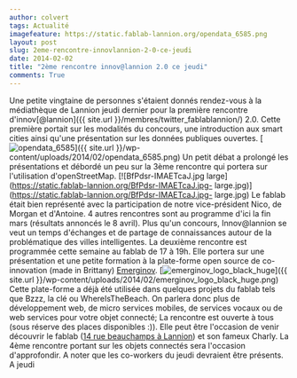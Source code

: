 ```yaml
---
author: colvert
tags: Actualité
imagefeature: https://static.fablab-lannion.org/opendata_6585.png
layout: post
slug: 2eme-rencontre-innovlannion-2-0-ce-jeudi
date: 2014-02-02
title: "2ème rencontre innov@lannion 2.0 ce jeudi"
comments: True
---
```

Une petite vingtaine de personnes s'étaient donnés rendez-vous à la
médiathèque de Lannion jeudi dernier pour la première rencontre
d'innov[@lannion]({{ site.url }}/membres/twitter_fablablannion/)
2.0. Cette première portait sur les modalités du concours, une introduction
aux smart cities ainsi qu'une présentation sur les données publiques ouvertes.
[![opendata_6585](https://static.fablab-lannion.org/opendata_6585-1024x596.png)]({{ site.url }}/wp-content/uploads/2014/02/opendata_6585.png) Un petit débat a
prolongé les présentations et débordé un peu sur la 3ème rencontre qui portera
sur l'utilisation d'openStreetMap. [![BfPdsr-IMAETcaJ.jpg
large](https://static.fablab-lannion.org/BfPdsr-IMAETcaJ.jpg-
large.jpg)](https://static.fablab-lannion.org/BfPdsr-IMAETcaJ.jpg-
large.jpg) Le fablab était bien représenté avec la participation de notre
vice-président Nico, de Morgan et d'Antoine. 4 autres rencontres sont au
programme d'ici la fin mars (résultats annoncés le 8 avril). Plus qu'un
concours, Innov@lannion se veut un temps d'échanges et de partage de
connaissances autour de la problématique des villes intelligentes. La deuxième
rencontre est programmée cette semaine au fablab de 17 à 19h. Elle portera sur
une présentation et une petite formation à la plate-forme open source de co-
innovation (made in Brittany) [Emerginov](https://emerginov.ow2.org).
[![emerginov_logo_black_huge](https://static.fablab-lannion.org/emerginov_logo_black_huge-1024x1024.png)]({{ site.url }}/wp-content/uploads/2014/02/emerginov_logo_black_huge.png) Cette
plate-forme a déjà été utilisée dans quelques projets du fablab tels que Bzzz,
la clé ou WhereIsTheBeach. On parlera donc plus de développement web, de micro
services mobiles, de services vocaux ou de web services pour votre objet
connecté; La rencontre est ouverte à tous (sous réserve des places disponibles
:)). Elle peut être l'occasion de venir découvrir le fablab ([14 rue
beauchamps à
Lannion](https://maps.google.com/maps?q=14+rue+beauchamps,+lannion&hl=fr&ll=48.75551,-3.450737&spn=0.136712,0.338173&sll=37.0625,-95.677068&sspn=41.903538,86.572266&hq=14+rue+beauchamps,+lannion&radius=15000&t=m&z=12&iwloc=A))
et son fameux Charly. La 4ème rencontre portant sur les objets connectés sera
l'occasion d'approfondir. A noter que les co-workers du jeudi devraient être
présents. A jeudi


